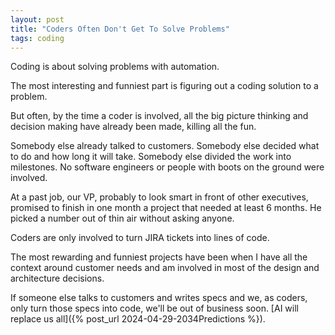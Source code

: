 ```yaml
---
layout: post
title: "Coders Often Don't Get To Solve Problems"
tags: coding
---
```


Coding is about solving problems with automation.

The most interesting and funniest part is figuring out a coding solution to a problem.

But often, by the time a coder is involved, all the big picture thinking and decision making have already been made, killing all the fun.

Somebody else already talked to customers. Somebody else decided what to do and how long it will take. Somebody else divided the work into milestones. No software engineers or people with boots on the ground were involved.

At a past job, our VP, probably to look smart in front of other executives, promised to finish in one month a project that needed at least 6 months. He picked a number out of thin air without asking anyone.

Coders are only involved to turn JIRA tickets into lines of code.

The most rewarding and funniest projects have been when I have all the context around customer needs and am involved in most of the design and architecture decisions.

If someone else talks to customers and writes specs and we, as coders, only turn those specs into code, we'll be out of business soon. [AI will replace us all]({% post_url 2024-04-29-2034Predictions %}).
